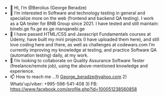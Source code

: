 - 👋 Hi, I’m @Berolius (George Beradze)
- 👀 I’m interested in Software and technology testing in general and specialize more on the web (frontend and backend QA testing). I work as a QA tester for BNB Group since 2021. I have tested and still maintain: binebi.ge fix.ge ex.ge manqanebi.ge
- 🌱 I have passed HTML/CSS and Javascript Fundamentals courses at Udemy, have built my mini projects (I have uploaded them here), and still love coding here and there, as well as challenges at codewars.com  I’m currently improving my knowledge at testing,  and practice Software  QA (automation testing) daily, at my work.
- 💞️ I’m looking to collaborate on Quality Assurance Software Tester (freelance/remote job), using the above-mentioned knowledge and experience.
- 📫 How to reach me ...1) George_beradze@yahoo.com   2) Whats'up/viber: +995-598-541-408 3) FB: https://www.facebook.com/profile.php?id=100051238560858


<!---
BBerolius/Berolius is a ✨ special ✨ repository because its `README.md` (this file) appears on your GitHub profile.
You can click the Preview link to take a look at your changes.
--->
